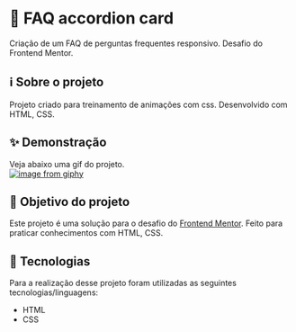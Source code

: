 
# 🧾 FAQ accordion card

Criação de um FAQ de perguntas frequentes responsivo. Desafio do Frontend Mentor.

## ℹ Sobre o projeto 
Projeto criado para treinamento de animações com css. Desenvolvido com HTML, CSS.

## ✨ Demonstração    
Veja abaixo uma gif do projeto.</br>
[![image from giphy](https://i.giphy.com/media/bqOMDkM2HNrkruRITr/giphy.webp)](https://media.giphy.com/media/bqOMDkM2HNrkruRITr/giphy.gif?cid=790b76112f6573aa2080fd304a1c13cb0e30c26177106c8f&rid=giphy.gif&ct=g)

## 🎯 Objetivo do projeto
Este projeto é uma solução para o desafio do [Frontend Mentor](https://www.frontendmentor.io/challenges/faq-accordion-card-XlyjD0Oam). 
Feito para praticar conhecimentos com HTML, CSS.

## 🤖 Tecnologias 
Para a realização desse projeto foram utilizadas as seguintes tecnologias/linguagens: 
- HTML
- CSS


